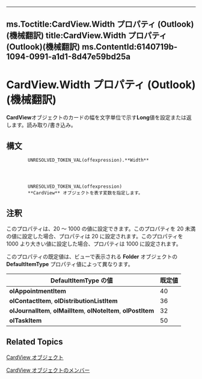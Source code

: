 

---
ms.Toctitle:CardView.Width プロパティ (Outlook)(機械翻訳)
title:CardView.Width プロパティ (Outlook)(機械翻訳)
ms.ContentId:6140719b-1094-0991-a1d1-8d47e59bd25a
---
# CardView.Width プロパティ (Outlook)(機械翻訳)




**CardView**オブジェクトのカードの幅を文字単位で示す**Long**値を設定または返します。読み取り/書き込み。

## 構文

            UNRESOLVED_TOKEN_VAL(offexpression).**Width**




            UNRESOLVED_TOKEN_VAL(offexpression)
            **CardView** オブジェクトを表す変数を指定します。



## 注釈
このプロパティは、20 ～ 1000 の値に設定できます。このプロパティを 20 未満の値に設定した場合、プロパティは 20 に設定されます。このプロパティを 1000 より大きい値に設定した場合、プロパティは 1000 に設定されます。



このプロパティの既定値は、ビューで表示される **Folder** オブジェクトの **DefaultItemType** プロパティ値によって異なります。

|**DefaultItemType の値**|**既定値**|
|---|---|
|**olAppointmentItem**|40|
|**olContactItem**, **olDistributionListItem**|36|
|**olJournalItem**, **olMailItem**, **olNoteItem**, **olPostItem**|32|
|**olTaskItem**|50|



## Related Topics

[CardView オブジェクト](cdac229b-f2b6-9ecb-e1a7-b53509426570.md)

[CardView オブジェクトのメンバー](8b9eda10-1ece-c961-e432-3fca6dfb4f07.md)




